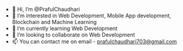 - 👋 Hi, I’m @PrafulChaudhari
- 👀 I’m interested in Web Development, Mobile App development, Blockchain and Machine Learning
- 🌱 I’m currently learning Web Development
- 💞️ I’m looking to collaborate on Web Development
- 📫 You can contact me on email - prafulchaudhari703@gmail.com

<!---
prafulChaudhari/prafulChaudhari is a ✨ special ✨ repository because its `README.md` (this file) appears on your GitHub profile.
You can click the Preview link to take a look at your changes.
--->
